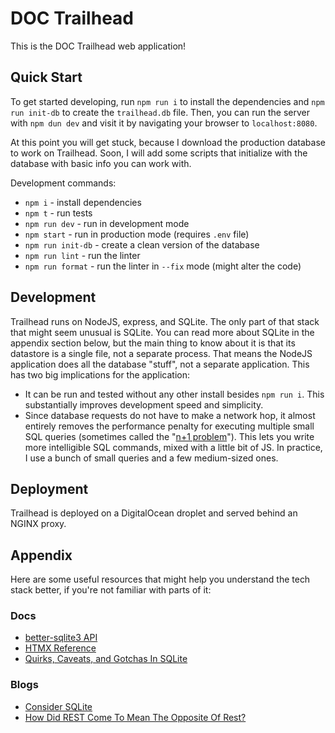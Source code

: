 # DOC Trailhead
This is the DOC Trailhead web application!

## Quick Start
To get started developing, run `npm run i` to install the dependencies and `npm run init-db` to create
the `trailhead.db` file. Then, you can run the server with `npm dun dev` and visit it by navigating
your browser to `localhost:8080`.

At this point you will get stuck, because I download the production database to work on Trailhead.
Soon, I will add some scripts that initialize with the database with basic info you can work with.

Development commands:
* `npm i` - install dependencies
* `npm t` - run tests
* `npm run dev` - run in development mode
* `npm start` - run in production mode (requires `.env` file)
* `npm run init-db` - create a clean version of the database
* `npm run lint` - run the linter
* `npm run format` - run the linter in `--fix` mode (might alter the code)

## Development
Trailhead runs on NodeJS, express, and SQLite. The only part of that stack that might seem unusual
is SQLite. You can read more about SQLite in the appendix section below, but the main thing to know
about it is that its datastore is a single file, not a separate process. That means the NodeJS
application does all the database "stuff", not a separate application. This has two big implications
for the application:
* It can be run and tested without any other install besides `npm run i`. This substantially
  improves development speed and simplicity.
* Since database requests do not have to make a network hop, it almost entirely removes the
  performance penalty for executing multiple small SQL queries (sometimes called the "[n+1
  problem](https://www.sqlite.org/np1queryprob.html)"). This lets you write more intelligible SQL
  commands, mixed with a little bit of JS. In practice, I use a bunch of small queries and a few
  medium-sized ones.

## Deployment
Trailhead is deployed on a DigitalOcean droplet and served behind an NGINX proxy.

## Appendix
Here are some useful resources that might help you understand the tech stack better, if you're not
familiar with parts of it:

### Docs
* [better-sqlite3 API](https://github.com/WiseLibs/better-sqlite3/blob/master/docs/api.md)
* [HTMX Reference](https://htmx.org/reference/)
* [Quirks, Caveats, and Gotchas In SQLite](https://www.sqlite.org/quirks.html)

### Blogs
* [Consider SQLite](https://blog.wesleyac.com/posts/consider-sqlite)
* [How Did REST Come To Mean The Opposite Of Rest?](https://htmx.org/essays/how-did-rest-come-to-mean-the-opposite-of-rest/)
